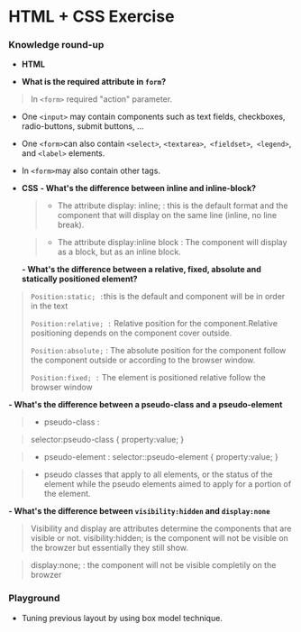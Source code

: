 # HTML + CSS Exercise

### Knowledge round-up

- **HTML**

-  **What is the required attribute in `form`?**

> In ```<form>``` required "action"  parameter.
- One ```<input>``` may contain components  such as text fields, checkboxes, radio-buttons, submit buttons, ... 
- One ```<form>```can also contain ```<select>```, ```<textarea>```,``` <fieldset>```,``` <legend>```, and ```<label>``` elements.
- In ```<form>```may also contain other tags.

- **CSS**
  **- What's the difference between inline and inline-block?**
  
  >- The attribute display: inline; :  this is the default format and the component that will display on the same line (inline, no line break).
  
  >- The attribute display:inline block : The component will display as a block, but as an inline block.
  
  **- What's the difference between a relative, fixed, absolute and statically positioned element?**
> ```Position:static; :```this is the default and component will be in order in the text
> 
>```Position:relative; :``` Relative position for the component.Relative positioning depends on the component cover outside.
>
>```Position:absolute;``` : The absolute position for the component follow the component outside or according to the browser window.
>
>```Position:fixed; :``` The element is positioned relative follow the browser window

 **- What's the difference between a pseudo-class and a pseudo-element**
 
  >- pseudo-class : 
  
  >selector:pseudo-class {
    property:value;
} 

  >- pseudo-element : 
  > selector::pseudo-element {
    property:value;
}

  >- pseudo classes that apply to all elements, or the status of the element while the pseudo elements aimed to apply for a portion of the element. 
  
  **- What's the difference between `visibility:hidden` and `display:none`**
  
>Visibility and display are attributes determine the components that are visible or not.
>visibility:hidden; is the component will not be visible on the browzer but essentially they still show.

>display:none; : the component will not be visible completily  on the browzer  

### Playground

- Tuning previous layout by using box model technique.
